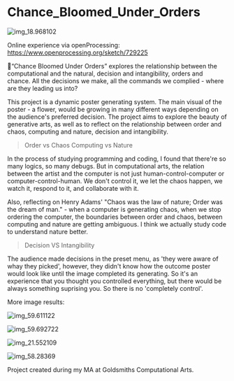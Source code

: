 # Chance_Bloomed_Under_Orders

![img_18.968102](img_18.968102.png)

Online experience via openProcessing: https://www.openprocessing.org/sketch/729225

🌺“Chance Bloomed Under Orders” explores the relationship between the computational and the natural, decision and intangibility, orders and chance. All the decisions we make, all the commands we complied - where are they leading us into?

This project is a dynamic poster generating system.
The main visual of the poster - a flower, would be growing in many different ways depending on the audience's preferred decision. The project aims to explore the beauty of generative arts, as well as to reflect on the relationship between order and chaos, computing and nature, decision and intangibility.
 
> Order vs Chaos
> Computing vs Nature
 
In the process of studying programming and coding, I found that there're so many logics, so many debugs. But in computational arts, the relation between the artist and the computer is not just human-control-computer or computer-control-human. We don't control it, we let the chaos happen, we watch it, respond to it, and collaborate with it.
 
Also, reflecting on Henry Adams' "Chaos was the law of nature; Order was the dream of man." - when a computer is generating chaos, when we stop ordering the computer, the boundaries between order and chaos, between computing and nature are getting ambiguous. I think we actually study code to understand nature better.
 
> Decision VS Intangibility
 
The audience made decisions in the preset menu, as 'they were aware of whay they picked', however, they didn't know how the outcome poster would look like until the image completed its generating. So it's an experience that you thought you controlled everything, but there would be always something suprising you. So there is no 'completely control'.

More image results:

![img_59.611122](img_59.611122.png)

![img_59.692722](img_59.692722.png)

![img_21.552109](img_21.552109.png)

![img_58.28369](img_58.28369.png)

Project created during my MA at Goldsmiths Computational Arts.
